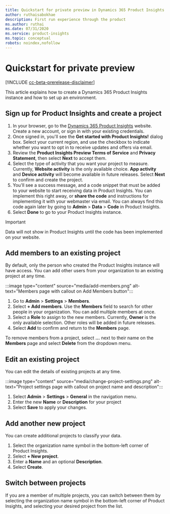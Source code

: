```yaml
---
title: Quickstart for private preview in Dynamics 365 Product Insights 
author: ruthaisabokhae
description: First run experience through the product
ms.author: ruthai
ms.date: 07/31/2020
ms.service: product-insights
ms.topic: conceptual
robots: noindex,nofollow
---
```


# Quickstart for private preview

[!INCLUDE [cc-beta-prerelease-disclaimer]( ../includes/cc-beta-prerelease-disclaimer.md)]

This article explains how to create a Dynamics 365 Product Insights instance and how to set up an environment.

## Sign up for Product Insights and create a project

1. In your browser, go to the [Dynamics 365 Product Insights](https://pi.dynamics.com/) website. Create a new account, or sign in with your existing credentials.
2. Once signed in, you'll see the **Get started with Product Insights!** dialog box. Select your current region, and use the checkbox to indicate whether you want to opt in to receive updates and offers via email.
3. Review the **Product Insights Preview Terms of Service** and **Privacy Statement**, then select **Next** to accept them.
4. Select the type of activity that you want your project to measure. Currently, **Website activity** is the only available choice. **App activity** and **Device activity** will become available in future releases. Select **Next** to confirm and create the project.
5. You'll see a success message, and a code snippet that must be added to your website to start receiving data in Product Insights. You can implement this right away, or **share the code** and instructions for implementing it with your webmaster via email. You can always find this code again later by going to **Admin** > **Data** > **Code** in Product Insights.
6. Select **Done** to go to your Product Insights instance.

> [!IMPORTANT]
> Data will not show in Product Insights until the code has been implemented on your website.

## Add members to an existing project

By default, only the person who created the Product Insights instance will have access. You can add other users from your organization to an existing project at any time.

:::image type="content" source="media/add-members.png" alt-text="Members page with callout on Add Members button":::

1. Go to **Admin** > **Settings** > **Members**.
2. Select **+ Add members**. Use the **Members** field to search for other people in your organization. You can add multiple members at once.
3. Select a **Role** to assign to the new members. Currently, **Owner** is the only available selection. Other roles will be added in future releases.
4. Select **Add** to confirm and return to the **Members** page.

To remove members from a project, select **...** next to their name on the **Members** page and select **Delete** from the dropdown menu.

## Edit an existing project

You can edit the details of existing projects at any time.

:::image type="content" source="media/change-project-settings.png" alt-text="Project settings page with callout on project name and description":::

1. Select **Admin** > **Settings** > **General** in the navigation menu.
1. Enter the new **Name** or **Description** for your project
1. Select **Save** to apply your changes.

## Add another new project

You can create additional projects to classify your data.

1. Select the organization name symbol in the bottom-left corner of Product Insights.
2. Select **+ New project**.
3. Enter a **Name** and an optional **Description**.
4. Select **Create**.

## Switch between projects

If you are a member of multiple projects, you can switch between them by selecting the organization name symbol in the bottom-left corner of Product Insights, and selecting your desired project from the list.
